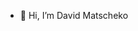 - 👋 Hi, I’m David Matscheko

<!---

- 👀 I’m interested in ...
- 🌱 I’m currently learning ...
- 💞️ I’m looking to collaborate on ...
- 📫 How to reach me ...

dmatscheko/dmatscheko is a ✨ special ✨ repository because its `README.md` (this file) appears on your GitHub profile.
You can click the Preview link to take a look at your changes.
--->
